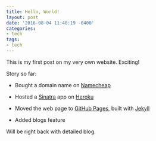 ```yaml
---
title: Hello, World!
layout: post
date: '2016-08-04 11:40:19 -0400'
categories:
- tech
tags:
- tech
---
```


This is my first post on my very own website. Exciting!

Story so far:

  - Bought a domain name on [Namecheap][namecheap-home]

  - Hosted a [Sinatra][sinatra-home] app on [Heroku][heroku-home]

  - Moved the web page to [GitHub Pages][github-pages], built with [Jekyll][jekyll-home]  

  - Added blogs feature


Will be right back with detailed blog.

[github-pages]: https://pages.github.com/
[heroku-home]: http://heroku.com/
[jekyll-home]: https://jekyllrb.com/
[namecheap-home]: https://www.namecheap.com/?aff=103149
[sinatra-home]: http://www.sinatrarb.com/
